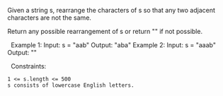 Given a string s, rearrange the characters of s so that any two adjacent characters are not the same.

Return any possible rearrangement of s or return "" if not possible.

 
Example 1:
Input: s = "aab"
Output: "aba"
Example 2:
Input: s = "aaab"
Output: ""

 
Constraints:


	1 <= s.length <= 500
	s consists of lowercase English letters.

